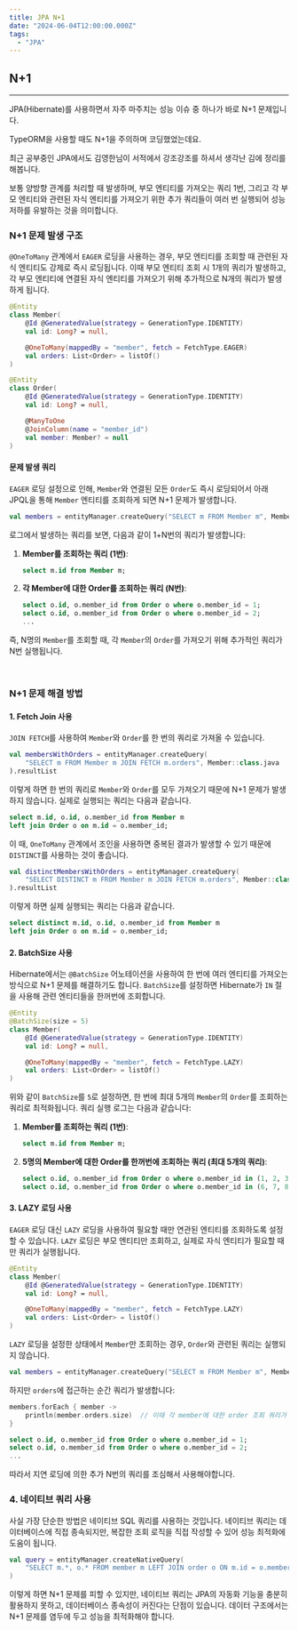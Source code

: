 ```yaml
---
title: JPA N+1
date: "2024-06-04T12:00:00.000Z"
tags:  
  - "JPA"
---
```



## N+1

---

JPA(Hibernate)를 사용하면서 자주 마주치는 성능 이슈 중 하나가 바로 N+1 문제입니다.

TypeORM을 사용할 때도 N+1을 주의하며 코딩했었는데요.

최근 공부중인 JPA에서도 김영한님이 서적에서 강조강조를 하셔서 생각난 김에 정리를 해봅니다.

보통 양방향 관계를 처리할 때 발생하며, 부모 엔티티를 가져오는 쿼리 1번, 그리고 각 부모 엔티티와 관련된 자식 엔티티를 가져오기 위한 추가 쿼리들이 여러 번 실행되어 성능 저하를 유발하는 것을 의미합니다.


### N+1 문제 발생 구조

`@OneToMany` 관계에서 `EAGER` 로딩을 사용하는 경우, 
부모 엔티티를 조회할 때 관련된 자식 엔티티도 강제로 즉시 로딩됩니다. 
이때 부모 엔티티 조회 시 1개의 쿼리가 발생하고, 
각 부모 엔티티에 연결된 자식 엔티티를 가져오기 위해 추가적으로 N개의 쿼리가 발생하게 됩니다.

```kotlin
@Entity
class Member(
    @Id @GeneratedValue(strategy = GenerationType.IDENTITY)
    val id: Long? = null,

    @OneToMany(mappedBy = "member", fetch = FetchType.EAGER)
    val orders: List<Order> = listOf()
)

@Entity
class Order(
    @Id @GeneratedValue(strategy = GenerationType.IDENTITY)
    val id: Long? = null,

    @ManyToOne
    @JoinColumn(name = "member_id")
    val member: Member? = null
)

```


#### 문제 발생 쿼리

`EAGER` 로딩 설정으로 인해, `Member`와 연결된 모든 `Order`도 즉시 로딩되어서 
아래 JPQL을 통해 `Member` 엔티티를 조회하게 되면 N+1 문제가 발생합니다.

```kotlin
val members = entityManager.createQuery("SELECT m FROM Member m", Member::class.java).resultList
```

로그에서 발생하는 쿼리를 보면, 다음과 같이 1+N번의 쿼리가 발생합니다:

1. **Member를 조회하는 쿼리 (1번)**:
    ```sql
    select m.id from Member m;
    ```

2. **각 Member에 대한 Order를 조회하는 쿼리 (N번)**:
    ```sql
    select o.id, o.member_id from Order o where o.member_id = 1;
    select o.id, o.member_id from Order o where o.member_id = 2;
    ...
    ```

즉, N명의 `Member`를 조회할 때, 각 `Member`의 `Order`를 가져오기 위해 추가적인 쿼리가 N번 실행됩니다. 

<br>

### N+1 문제 해결 방법

#### 1. Fetch Join 사용

`JOIN FETCH`를 사용하여 `Member`와 `Order`를 한 번의 쿼리로 가져올 수 있습니다.

```kotlin
val membersWithOrders = entityManager.createQuery(
    "SELECT m FROM Member m JOIN FETCH m.orders", Member::class.java
).resultList
```

이렇게 하면 한 번의 쿼리로 `Member`와 `Order`를 모두 가져오기 때문에 N+1 문제가 발생하지 않습니다. 실제로 실행되는 쿼리는 다음과 같습니다.

```sql
select m.id, o.id, o.member_id from Member m 
left join Order o on m.id = o.member_id;
```

이 때, `OneToMany` 관계에서 조인을 사용하면 중복된 결과가 발생할 수 있기 때문에 `DISTINCT`를 사용하는 것이 좋습니다.

```kotlin
val distinctMembersWithOrders = entityManager.createQuery(
    "SELECT DISTINCT m FROM Member m JOIN FETCH m.orders", Member::class.java
).resultList
```

이렇게 하면 실제 실행되는 쿼리는 다음과 같습니다.

```sql
select distinct m.id, o.id, o.member_id from Member m 
left join Order o on m.id = o.member_id;
```

#### 2. BatchSize 사용

Hibernate에서는 `@BatchSize` 어노테이션을 사용하여 한 번에 여러 엔티티를 가져오는 방식으로 N+1 문제를 해결하기도 합니다.
`BatchSize`를 설정하면 Hibernate가 `IN` 절을 사용해 관련 엔티티들을 한꺼번에 조회합니다.

```kotlin
@Entity
@BatchSize(size = 5)
class Member(
    @Id @GeneratedValue(strategy = GenerationType.IDENTITY)
    val id: Long? = null,

    @OneToMany(mappedBy = "member", fetch = FetchType.LAZY)
    val orders: List<Order> = listOf()
)
```

위와 같이 `BatchSize`를 `5`로 설정하면, 한 번에 최대 5개의 `Member`의 `Order`를 조회하는 쿼리로 최적화됩니다. 쿼리 실행 로그는 다음과 같습니다:

1. **Member를 조회하는 쿼리 (1번)**:
    ```sql
    select m.id from Member m;
    ```

2. **5명의 Member에 대한 Order를 한꺼번에 조회하는 쿼리 (최대 5개의 쿼리)**:
    ```sql
    select o.id, o.member_id from Order o where o.member_id in (1, 2, 3, 4, 5);
    select o.id, o.member_id from Order o where o.member_id in (6, 7, 8, 9, 10);
    ```

#### 3. LAZY 로딩 사용

`EAGER` 로딩 대신 `LAZY` 로딩을 사용하여 필요할 때만 연관된 엔티티를 조회하도록 설정할 수 있습니다. 
`LAZY` 로딩은 부모 엔티티만 조회하고, 실제로 자식 엔티티가 필요할 때만 쿼리가 실행됩니다.

```kotlin
@Entity
class Member(
    @Id @GeneratedValue(strategy = GenerationType.IDENTITY)
    val id: Long? = null,

    @OneToMany(mappedBy = "member", fetch = FetchType.LAZY)
    val orders: List<Order> = listOf()
)
```

`LAZY` 로딩을 설정한 상태에서 `Member`만 조회하는 경우, `Order`와 관련된 쿼리는 실행되지 않습니다.

```kotlin
val members = entityManager.createQuery("SELECT m FROM Member m", Member::class.java).resultList
```

하지만 `orders`에 접근하는 순간 쿼리가 발생합니다:

```kotlin
members.forEach { member ->
    println(member.orders.size)  // 이때 각 member에 대한 order 조회 쿼리가 발생
}
```


```sql
select o.id, o.member_id from Order o where o.member_id = 1;
select o.id, o.member_id from Order o where o.member_id = 2;
...
```

따라서 지연 로딩에 의한 추가 N번의 쿼리를 조심해서 사용해야합니다.


### 4. 네이티브 쿼리 사용

사실 가장 단순한 방법은 네이티브 SQL 쿼리를 사용하는 것입니다. 
네이티브 쿼리는 데이터베이스에 직접 종속되지만, 
복잡한 조회 로직을 직접 작성할 수 있어 성능 최적화에 도움이 됩니다.


```kotlin
val query = entityManager.createNativeQuery(
    "SELECT m.*, o.* FROM member m LEFT JOIN order o ON m.id = o.member_id"
)
```

이렇게 하면 N+1 문제를 피할 수 있지만, 네이티브 쿼리는 JPA의 자동화 기능을 충분히 활용하지 못하고, 데이터베이스 종속성이 커진다는 단점이 있습니다.
데이터 구조에서는 N+1 문제를 염두에 두고 성능을 최적화해야 합니다.